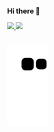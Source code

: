 ### Hi there 👋

<p>
  <a href="https://xiaobin0860.github.io">
  <img height="180em" src="https://github-readme-stats.vercel.app/api?username=Xiaobin0860&show_icons=true&theme=merko&include_all_commits=true&count_private=true"/>
  <img height="180em" src="https://github-readme-stats.vercel.app/api/top-langs/?username=Xiaobin0860&layout=compact&langs_count=6&theme=merko&hide=javascript,html,assembly,actionscript,c,objective-c%2B%2B,java"/>
</p>

##

![](https://github.com/rafaballerini/rafaballerini/blob/output/github-contribution-grid-snake.svg)
